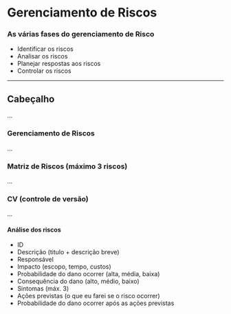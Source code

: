 # Gerenciamento de Riscos

### As várias fases do gerenciamento de Risco

- Identificar os riscos
- Analisar os riscos
- Planejar respostas aos riscos
- Controlar os riscos

------
## Cabeçalho
...
### Gerenciamento de Riscos
...
### Matriz de Riscos (máximo 3 riscos)
...
### CV (controle de versão)
...

#### Análise dos riscos
- ID
- Descrição (titulo + descrição breve)
- Responsável
- Impacto (escopo, tempo, custos)
- Probabilidade do dano ocorrer (alta, média, baixa)
- Consequência do dano (alto, médio, baixo)
- Sintomas (máx. 3)
- Ações previstas (o que eu farei se o risco ocorrer)
- Probabilidade do dano ocorrer após as ações previstas
<!--stackedit_data:
eyJoaXN0b3J5IjpbLTQwNjEyMzU3LC02OTAxNjAyMjgsMjY3Mz
g4NTcyLDEwNjE0ODc2MzQsMjExMjcwNzUzNV19
-->